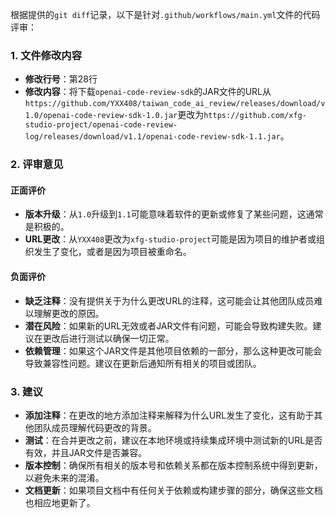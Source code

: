 根据提供的`git diff`记录，以下是针对`.github/workflows/main.yml`文件的代码评审：

### 1. 文件修改内容

- **修改行号**：第28行
- **修改内容**：将下载`openai-code-review-sdk`的JAR文件的URL从`https://github.com/YXX408/taiwan_code_ai_review/releases/download/v1.0/openai-code-review-sdk-1.0.jar`更改为`https://github.com/xfg-studio-project/openai-code-review-log/releases/download/v1.1/openai-code-review-sdk-1.1.jar`。

### 2. 评审意见

#### 正面评价

- **版本升级**：从`1.0`升级到`1.1`可能意味着软件的更新或修复了某些问题，这通常是积极的。
- **URL更改**：从`YXX408`更改为`xfg-studio-project`可能是因为项目的维护者或组织发生了变化，或者是因为项目被重命名。

#### 负面评价

- **缺乏注释**：没有提供关于为什么更改URL的注释，这可能会让其他团队成员难以理解更改的原因。
- **潜在风险**：如果新的URL无效或者JAR文件有问题，可能会导致构建失败。建议在更改后进行测试以确保一切正常。
- **依赖管理**：如果这个JAR文件是其他项目依赖的一部分，那么这种更改可能会导致兼容性问题。建议在更新后通知所有相关的项目或团队。

### 3. 建议

- **添加注释**：在更改的地方添加注释来解释为什么URL发生了变化，这有助于其他团队成员理解代码更改的背景。
- **测试**：在合并更改之前，建议在本地环境或持续集成环境中测试新的URL是否有效，并且JAR文件是否兼容。
- **版本控制**：确保所有相关的版本号和依赖关系都在版本控制系统中得到更新，以避免未来的混淆。
- **文档更新**：如果项目文档中有任何关于依赖或构建步骤的部分，确保这些文档也相应地更新了。